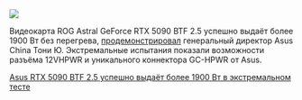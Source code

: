 <!--2025-06-24 14:47:51-->
<div class="yb">
  <div class="rss habr"><img src="https://habrastorage.org/webt/8l/2m/tm/8l2mtmh_dxopqupuupwux30xccm.jpeg" /><p>Видеокарта ROG Astral GeForce RTX 5090 BTF 2.5 успешно выдаёт более 1900 Вт без перегрева, <a href="https://www.bilibili.com/video/BV19xKazjE6B/" rel="noopener noreferrer nofollow">продемонстрировал</a> генеральный директор Asus China Тони Ю. Экстремальные испытания показали возможности разъёма 12VHPWR и уникального коннектора GC-HPWR от Asus.</p> <a... <p class="titl"><a href="https://habr.com/ru/news/921454/?utm_source=habrahabr&utm_medium=rss&utm_campaign=921454">Asus RTX 5090 BTF 2.5 успешно выдаёт более 1900 Вт в экстремальном тесте</a></p></div>
</div>
